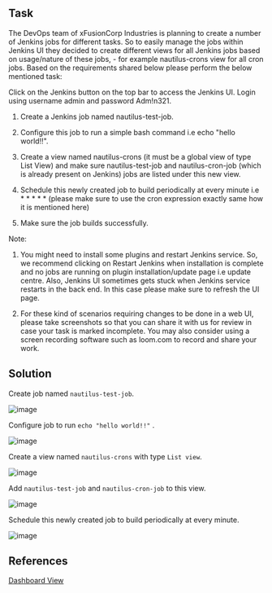 ## Task
The DevOps team of xFusionCorp Industries is planning to create a number of Jenkins jobs for different tasks. So to easily manage the jobs within Jenkins UI they decided to create different views for all Jenkins jobs based on usage/nature of these jobs, - for example nautilus-crons view for all cron jobs. Based on the requirements shared below please perform the below mentioned task:



Click on the Jenkins button on the top bar to access the Jenkins UI. Login using username admin and password Adm!n321.

1. Create a Jenkins job named nautilus-test-job.

2. Configure this job to run a simple bash command i.e echo "hello world!!".

3. Create a view named nautilus-crons (it must be a global view of type List View) and make sure nautilus-test-job and nautilus-cron-job (which is already present on Jenkins) jobs are listed under this new view.

4. Schedule this newly created job to build periodically at every minute i.e * * * * * (please make sure to use the cron expression exactly same how it is mentioned here)

5. Make sure the job builds successfully.

Note:

1. You might need to install some plugins and restart Jenkins service. So, we recommend clicking on Restart Jenkins when installation is complete and no jobs are running on plugin installation/update page i.e update centre. Also, Jenkins UI sometimes gets stuck when Jenkins service restarts in the back end. In this case please make sure to refresh the UI page.

2. For these kind of scenarios requiring changes to be done in a web UI, please take screenshots so that you can share it with us for review in case your task is marked incomplete. You may also consider using a screen recording software such as loom.com to record and share your work.
## Solution
Create job named `nautilus-test-job`.

![image](https://github.com/AdamLisicki/kodekloud-engineer/assets/96197101/a22e40dd-13f6-423a-ac25-fafcccab98dc)


Configure job to run `echo "hello world!!"` .

![image](https://github.com/AdamLisicki/kodekloud-engineer/assets/96197101/267af26b-4b38-44f2-a811-16da49fdcb19)

Create a view named `nautilus-crons` with type `List view`.

![image](https://github.com/AdamLisicki/kodekloud-engineer/assets/96197101/2fc92072-119c-45b3-8dc2-49c0a610eb15)

Add `nautilus-test-job` and `nautilus-cron-job` to this view.

![image](https://github.com/AdamLisicki/kodekloud-engineer/assets/96197101/7b13de3e-0cc7-4eab-bcc5-8d940c0ea7ab)

Schedule this newly created job to build periodically at every minute.

![image](https://github.com/AdamLisicki/kodekloud-engineer/assets/96197101/643fd46a-68e1-45d1-af64-89034e14d2c3)


## References

[Dashboard View](https://plugins.jenkins.io/dashboard-view/)
